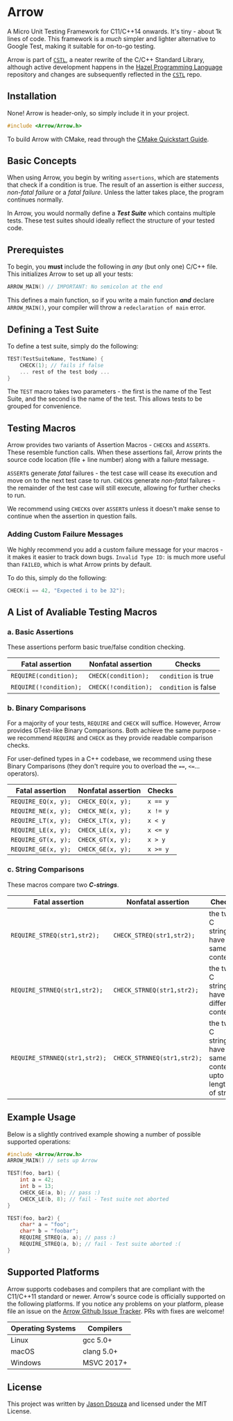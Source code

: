 # Arrow
A Micro Unit Testing Framework for C11/C++14 onwards. It's tiny - about 1k lines of code. This framework is a *much* simpler and lighter alternative to Google Test, making it suitable for on-to-go testing. 

Arrow is part of [`CSTL`](https://github.com/jasmcaus/CSTL), a neater rewrite of the C/C++ Standard Library, although active development happens in the [Hazel Programming Language](https://github.com/HazelLang/Hazel) repository and changes are subsequently reflected in the [`CSTL`](https://github.com/jasmcaus/CSTL) repo.


## Installation
None! Arrow is header-only, so simply include it in your project. 
```c
#include <Arrow/Arrow.h>
```

To build Arrow with CMake, read through the [CMake Quickstart Guide](https://github.com/jasmcaus/Arrow/blob/dev/doc/cmake-quickstart.md).

## Basic Concepts
When using Arrow, you begin by writing `assertions`, which are statements that check if a condition is true. The result of an assertion is either *success*, *non-fatal failure* or a *fatal failure*. Unless the latter takes place, the program continues normally. 

In Arrow, you would normally define a ***Test Suite*** which contains multiple tests. These test suites should ideally reflect the structure of your tested code. 


## Prerequistes
To begin, you **must** include the following in *any* (but only one) C/C++ file. This initializes Arrow to set up all your tests:
```c
ARROW_MAIN() // IMPORTANT: No semicolon at the end 
```
This defines a main function, so if you write a main function ***and*** declare `ARROW_MAIN()`, your compiler will throw a `redeclaration of main` error.


## Defining a Test Suite
To define a test suite, simply do the following:
```c
TEST(TestSuiteName, TestName) {
    CHECK(1); // fails if false
    ... rest of the test body ...
}
```
The `TEST` macro takes two parameters - the first is the name of the Test Suite, and the second is the name of the test. This allows tests to be grouped for convenience. 


## Testing Macros
Arrow provides two variants of Assertion Macros - `CHECK`s and `ASSERT`s. These resemble function calls. When these assertions fail, Arrow prints the source code location (file + line number) along with a failure message. 

`ASSERT`s generate *fatal* failures - the test case will cease its execution and move on to the next test case to run. 
`CHECK`s generate *non-fatal* failures - the remainder of the test case will still execute, allowing for further checks to run. 

We recommend using `CHECK`s over `ASSERT`s unless it doesn't make sense to continue when the assertion in question fails. 

### Adding Custom Failure Messages
We highly recommend you add a custom failure message for your macros - it makes it easier to track down bugs. `Invalid Type ID:` is much more useful than `FAILED`, which is what Arrow prints by default.

To do this, simply do the following:
```C
CHECK(i == 42, "Expected i to be 32");
```


## A List of Avaliable Testing Macros
### a. Basic Assertions
These assertions perform basic true/false condition checking. 

Fatal assertion             | Nonfatal assertion         | Checks
--------------------------  | -------------------------- | --------------------
`REQUIRE(condition);`  | `CHECK(condition);`  | `condition` is true
`REQUIRE(!condition);` | `CHECK(!condition);` | `condition` is false

### b. Binary Comparisons
For a majority of your tests, `REQUIRE` and `CHECK` will suffice. However, Arrow provides GTest-like Binary Comparisons. Both achieve the same purpose - we recommend `REQUIRE` and `CHECK` as they provide readable comparison checks. 

For user-defined types in a C++ codebase, we recommend using these Binary Comparisons (they don't require you to overload the `==`, `<=`... operators).

Fatal assertion          | Nonfatal assertion       | Checks
------------------------ | ------------------------ | --------------
`REQUIRE_EQ(x, y);` | `CHECK_EQ(x, y);`  | `x == y`
`REQUIRE_NE(x, y);` | `CHECK_NE(x, y);`  | `x != y`
`REQUIRE_LT(x, y);` | `CHECK_LT(x, y);`  | `x < y`
`REQUIRE_LE(x, y);` | `CHECK_LE(x, y);`  | `x <= y`
`REQUIRE_GT(x, y);` | `CHECK_GT(x, y);`  | `x > y`
`REQUIRE_GE(x, y);` | `CHECK_GE(x, y);`  | `x >= y`

### c. String Comparisons
These macros compare two ***C-strings***. 

| Fatal assertion                | Nonfatal assertion             | Checks                                                 |
| --------------------------     | ------------------------------ | -------------------------------------------------------- |
| `REQUIRE_STREQ(str1,str2);`     | `CHECK_STREQ(str1,str2);`     | the two C strings have the same content   		     |
| `REQUIRE_STRNEQ(str1,str2);`     | `CHECK_STRNEQ(str1,str2);`     | the two C strings have different contents 		     |
| `REQUIRE_STRNNEQ(str1,str2);` | `CHECK_STRNNEQ(str1,str2);` | the two C strings have the same content, upto the length of str1   |


## Example Usage
Below is a slightly contrived example showing a number of possible supported operations:
```C
#include <Arrow/Arrow.h>
ARROW_MAIN() // sets up Arrow 

TEST(foo, bar1) {
    int a = 42; 
    int b = 13; 
    CHECK_GE(a, b); // pass :)
    CHECK_LE(b, 8); // fail - Test suite not aborted 
}

TEST(foo, bar2) {
    char* a = "foo";
    char* b = "foobar";
    REQUIRE_STREQ(a, a); // pass :)
    REQUIRE_STREQ(a, b); // fail - Test suite aborted :(
}
```


## Supported Platforms
Arrow supports codebases and compilers that are compliant with the C11/C++11 standard or newer. Arrow's source code is officially supported on the following platforms. If you notice any problems on your platform, please file an issue on the [Arrow Github Issue Tracker](https://github/jasmcaus/Arrow/issues). PRs with fixes are welcome! 

Operating Systems          | Compilers       
-------------------------- | -------------------------- 
Linux                      | gcc 5.0+ 
macOS                      | clang 5.0+
Windows                    | MSVC 2017+

## License 
This project was written by [Jason Dsouza](https://github.com/jasmcaus) and licensed under the MIT License.